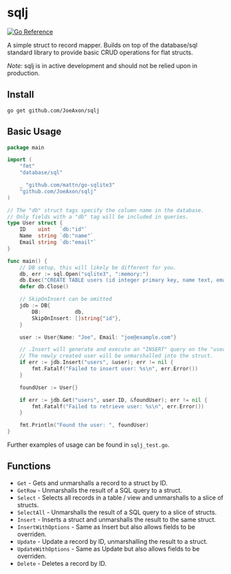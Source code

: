# sqlj

[![Go Reference](https://pkg.go.dev/badge/github.com/JoeAxon/sqlj.svg)](https://pkg.go.dev/github.com/JoeAxon/sqlj)

A simple struct to record mapper. Builds on top of the database/sql standard library to provide basic CRUD operations for flat structs.

*Note:* sqlj is in active development and should not be relied upon in production.

## Install

```
go get github.com/JoeAxon/sqlj
```

## Basic Usage

```go
package main

import (
    "fmt"
	"database/sql"

	_ "github.com/mattn/go-sqlite3"
    "github.com/JoeAxon/sqlj"
)

// The "db" struct tags specify the column name in the database.
// Only fields with a "db" tag will be included in queries.
type User struct {
	ID    uint   `db:"id"`
	Name  string `db:"name"`
	Email string `db:"email"`
}

func main() {
    // DB setup, this will likely be different for you.
	db, err := sql.Open("sqlite3", ":memory:")
	db.Exec("CREATE TABLE users (id integer primary key, name text, email text)")
	defer db.Close()

    // SkipOnInsert can be omitted
	jdb := DB{
		DB:           db,
		SkipOnInsert: []string{"id"},
	}

	user := User{Name: "Joe", Email: "joe@example.com"}

    // .Insert will generate and execute an "INSERT" query on the "users" table using the struct provided.
    // The newly created user will be unmarshalled into the struct.
	if err := jdb.Insert("users", &user); err != nil {
		fmt.Fatalf("Failed to insert user: %s\n", err.Error())
	}

	foundUser := User{}

	if err := jdb.Get("users", user.ID, &foundUser); err != nil {
		fmt.Fatalf("Failed to retrieve user: %s\n", err.Error())
	}

    fmt.Println("Found the user: ", foundUser)
}
```

Further examples of usage can be found in `sqlj_test.go`.

## Functions

- `Get` - Gets and unmarshalls a record to a struct by ID.
- `GetRow` - Unmarshalls the result of a SQL query to a struct.
- `Select` - Selects all records in a table / view and unmarshalls to a slice of structs.
- `SelectAll` - Unmarshalls the result of a SQL query to a slice of structs.
- `Insert` - Inserts a struct and unmarshalls the result to the same struct.
- `InsertWithOptions` - Same as Insert but also allows fields to be overriden.
- `Update` - Update a record by ID, unmarshalling the result to a struct.
- `UpdateWithOptions` - Same as Update but also allows fields to be overriden.
- `Delete` - Deletes a record by ID.
